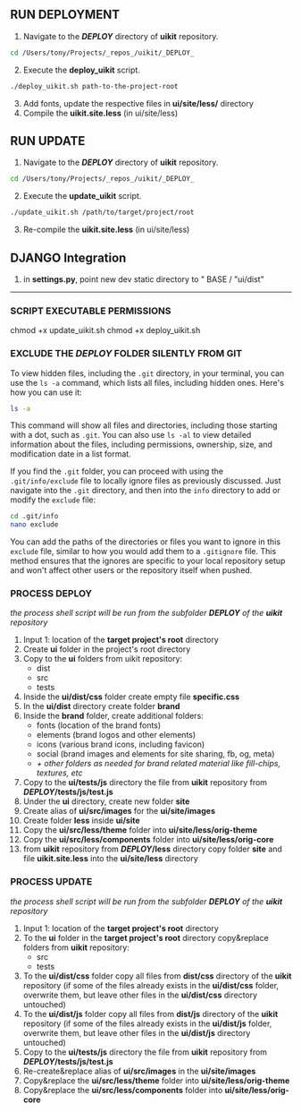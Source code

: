 ## RUN DEPLOYMENT

1. Navigate to the **_DEPLOY_** directory of **uikit** repository.    
```bash
cd /Users/tony/Projects/_repos_/uikit/_DEPLOY_
```

2. Execute the **deploy_uikit** script.
```bash
./deploy_uikit.sh path-to-the-project-root
```

3. Add fonts, update the respective files in **ui/site/less/** directory
4. Compile the **uikit.site.less** (in ui/site/less)


## RUN UPDATE

1. Navigate to the **_DEPLOY_** directory of **uikit** repository.    
```bash
cd /Users/tony/Projects/_repos_/uikit/_DEPLOY_
```

2. Execute the **update_uikit** script.
```bash
./update_uikit.sh /path/to/target/project/root
```

3. Re-compile the **uikit.site.less** (in ui/site/less) 




## DJANGO Integration

1. in **settings.py**, point new dev static directory to " BASE / "ui/dist"






---

### SCRIPT EXECUTABLE PERMISSIONS

chmod +x update_uikit.sh
chmod +x deploy_uikit.sh


### EXCLUDE THE _DEPLOY_ FOLDER SILENTLY FROM GIT

To view hidden files, including the `.git` directory, in your terminal, you can use the `ls -a` command, which lists all files, including hidden ones. Here's how you can use it:

```bash
ls -a
```

This command will show all files and directories, including those starting with a dot, such as `.git`. You can also use `ls -al` to view detailed information about the files, including permissions, ownership, size, and modification date in a list format.

If you find the `.git` folder, you can proceed with using the `.git/info/exclude` file to locally ignore files as previously discussed. Just navigate into the `.git` directory, and then into the `info` directory to add or modify the `exclude` file:

```bash
cd .git/info
nano exclude
```

You can add the paths of the directories or files you want to ignore in this `exclude` file, similar to how you would add them to a `.gitignore` file. This method ensures that the ignores are specific to your local repository setup and won't affect other users or the repository itself when pushed.



### PROCESS DEPLOY

*the process shell script will be run from the subfolder **_DEPLOY_** of the **uikit** repository*

1. Input 1: location of the **target project's root** directory
2. Create **ui** folder in the project's root directory
3. Copy to the **ui** folders from uikit repository:
   - dist
   - src
   - tests
4. Inside the **ui/dist/css** folder create empty file **specific.css**
5. In the **ui/dist** directory create folder **brand**
6. Inside the **brand** folder, create additional folders:
    - fonts (location of the brand fonts)
    - elements (brand logos and other elements)
    - icons (various brand icons, including favicon)
    - social (brand images and elements for site sharing, fb, og, meta)
    - *+ other folders as needed for brand related material like fill-chips, textures, etc*
7. Copy to the **ui/tests/js** directory the file from **uikit** repository from **_DEPLOY_/tests/js/test.js**
8. Under the **ui** directory, create new folder **site**
9.  Create alias of **ui/src/images** for the **ui/site/images**
10. Create folder **less** inside **ui/site**
11. Copy the **ui/src/less/theme** folder into **ui/site/less/orig-theme**
12. Copy the **ui/src/less/components** folder into **ui/site/less/orig-core**
13. from **uikit** repository from **_DEPLOY_/less** directory copy folder **site** and file **uikit.site.less** into the **ui/site/less** directory



### PROCESS UPDATE

*the process shell script will be run from the subfolder **_DEPLOY_** of the **uikit** repository*

1. Input 1: location of the **target project's root** directory
2. To the **ui** folder in the **target project's root** directory copy&replace folders from **uikit** repository:
   - src
   - tests
3. To the **ui/dist/css** folder copy all files from **dist/css** directory of the **uikit** repository (if some of the files already exists in the **ui/dist/css** folder, overwrite them, but leave other files in the **ui/dist/css** directory untouched)
4. To the **ui/dist/js** folder copy all files from **dist/js** directory of the **uikit** repository (if some of the files already exists in the **ui/dist/js** folder, overwrite them,  but leave other files in the **ui/dist/js** directory untouched)
5. Copy to the **ui/tests/js** directory the file from **uikit** repository from **_DEPLOY_/tests/js/test.js**
6. Re-create&replace alias of **ui/src/images** in the **ui/site/images**
7. Copy&replace the **ui/src/less/theme** folder into **ui/site/less/orig-theme**
8. Copy&replace the **ui/src/less/components** folder into **ui/site/less/orig-core**







